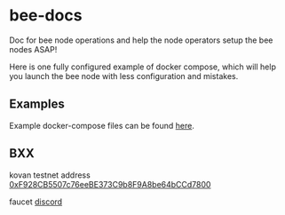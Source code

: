 # bee-docs
Doc for bee node operations and help the node operators setup the bee nodes ASAP!

Here is one fully configured example of docker compose, which will help you launch the bee node with less configuration and mistakes.

## Examples

Example docker-compose files can be found [here](docker-compose).

## BXX
kovan testnet address [0xF928CB5507c76eeBE373C9b8F9A8be64bCCd7800](https://kovan.etherscan.io/address/0xF928CB5507c76eeBE373C9b8F9A8be64bCCd7800)

faucet [discord](https://discord.com/channels/864496076378472448/864496430303543336)
